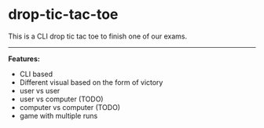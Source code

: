 # drop-tic-tac-toe
This is a CLI drop tic tac toe to finish one of our exams.
<hr>
<b>Features: </b>
<ul>
  <li>CLI based</li>
  <li>Different visual based on the form of victory</li>
  <li>user vs user</li>
  <li>user vs computer (TODO)</li>
  <li>computer vs computer (TODO)</li>
  <li>game with multiple runs</li>
</ul>
